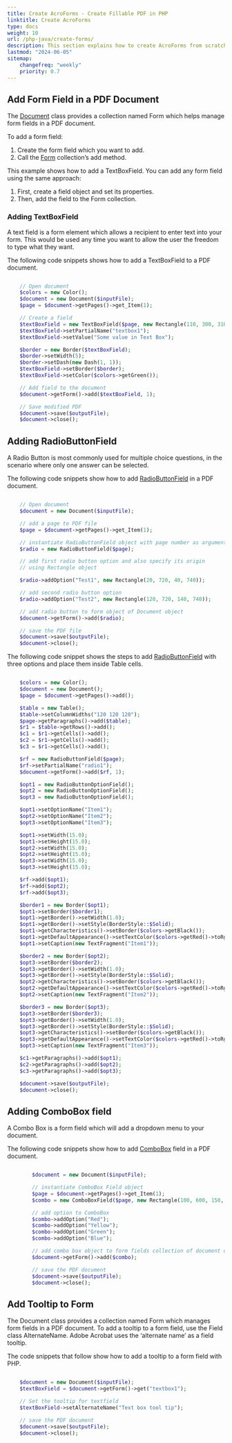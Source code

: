 ```yaml
---
title: Create AcroForms - Create Fillable PDF in PHP
linktitle: Create AcroForms
type: docs
weight: 10
url: /php-java/create-forms/
description: This section explains how to create AcroForms from scratch in your PDF documents with Aspose.PDF for PHP via Java.
lastmod: "2024-06-05"
sitemap:
    changefreq: "weekly"
    priority: 0.7
---
```


## Add Form Field in a PDF Document

The [Document](https://reference.aspose.com/pdf/java/com.aspose.pdf/Document) class provides a collection named Form which helps manage form fields in a PDF document.

To add a form field:

1. Create the form field which you want to add.
2. Call the [Form](https://reference.aspose.com/pdf/java/com.aspose.pdf/Form) collection’s add method.

This example shows how to add a TextBoxField. You can add any form field using the same approach:

1. First, create a field object and set its properties.
2. Then, add the field to the Form collection.

### Adding TextBoxField

A text field is a form element which allows a recipient to enter text into your form. This would be used any time you want to allow the user the freedom to type what they want.  

The following code snippets shows how to add a TextBoxField to a PDF document.

```php

    // Open document
    $colors = new Color();
    $document = new Document($inputFile);
    $page = $document->getPages()->get_Item(1);

    // Create a field
    $textBoxField = new TextBoxField($page, new Rectangle(110, 300, 310, 320));
    $textBoxField->setPartialName("textbox1");
    $textBoxField->setValue("Some value in Text Box");

    $border = new Border($textBoxField);
    $border->setWidth(5);
    $border->setDash(new Dash(1, 1));
    $textBoxField->setBorder($border);
    $textBoxField->setColor($colors->getGreen());

    // Add field to the document
    $document->getForm()->add($textBoxField, 1);

    // Save modified PDF
    $document->save($outputFile);
    $document->close();
```

## Adding RadioButtonField

A Radio Button is most commonly used for multiple choice questions, in the scenario where only one answer can be selected.

The following code snippets show how to add [RadioButtonField](https://reference.aspose.com/pdf/java/com.aspose.pdf/RadioButtonField) in a PDF document.

```php

    // Open document            
    $document = new Document($inputFile);

    // add a page to PDF file
    $page = $document->getPages()->get_Item(1);

    // instantiate RadioButtonField object with page number as argument
    $radio = new RadioButtonField($page);

    // add first radio button option and also specify its origin 
    // using Rectangle object

    $radio->addOption("Test1", new Rectangle(20, 720, 40, 740));

    // add second radio button option
    $radio->addOption("Test2", new Rectangle(120, 720, 140, 740));

    // add radio button to form object of Document object
    $document->getForm()->add($radio);

    // save the PDF file
    $document->save($outputFile);
    $document->close();
```

The following code snippet shows the steps to add [RadioButtonField](https://reference.aspose.com/pdf/java/com.aspose.pdf/RadioButtonField) with three options and place them inside Table cells.

```php

    $colors = new Color();
    $document = new Document();
    $page = $document->getPages()->add();

    $table = new Table();
    $table->setColumnWidths("120 120 120");
    $page->getParagraphs()->add($table);
    $r1 = $table->getRows()->add();
    $c1 = $r1->getCells()->add();
    $c2 = $r1->getCells()->add();
    $c3 = $r1->getCells()->add();

    $rf = new RadioButtonField($page);
    $rf->setPartialName("radio1");
    $document->getForm()->add($rf, 1);

    $opt1 = new RadioButtonOptionField();
    $opt2 = new RadioButtonOptionField();
    $opt3 = new RadioButtonOptionField();

    $opt1->setOptionName("Item1");
    $opt2->setOptionName("Item2");
    $opt3->setOptionName("Item3");

    $opt1->setWidth(15.0);
    $opt1->setHeight(15.0);
    $opt2->setWidth(15.0);
    $opt2->setHeight(15.0);
    $opt3->setWidth(15.0);
    $opt3->setHeight(15.0);

    $rf->add($opt1);
    $rf->add($opt2);
    $rf->add($opt3);

    $border1 = new Border($opt1);
    $opt1->setBorder($border1);
    $opt1->getBorder()->setWidth(1.0);
    $opt1->getBorder()->setStyle(BorderStyle::$Solid);
    $opt1->getCharacteristics()->setBorder($colors->getBlack());
    $opt1->getDefaultAppearance()->setTextColor($colors->getRed()->toRgb());
    $opt1->setCaption(new TextFragment("Item1"));

    $border2 = new Border($opt2);
    $opt3->setBorder($border2);
    $opt3->getBorder()->setWidth(1.0);
    $opt3->getBorder()->setStyle(BorderStyle::$Solid);
    $opt2->getCharacteristics()->setBorder($colors->getBlack());
    $opt2->getDefaultAppearance()->setTextColor($colors->getRed()->toRgb());
    $opt2->setCaption(new TextFragment("Item2"));

    $border3 = new Border($opt3);
    $opt3->setBorder($border3);
    $opt3->getBorder()->setWidth(1.0);
    $opt3->getBorder()->setStyle(BorderStyle::$Solid);
    $opt3->getCharacteristics()->setBorder($colors->getBlack());
    $opt3->getDefaultAppearance()->setTextColor($colors->getRed()->toRgb());
    $opt3->setCaption(new TextFragment("Item3"));

    $c1->getParagraphs()->add($opt1);
    $c2->getParagraphs()->add($opt2);
    $c3->getParagraphs()->add($opt3);

    $document->save($outputFile);
    $document->close();
```

## Adding ComboBox field

A Combo Box is a form field which will add a dropdown menu to your document. 

The following code snippets show how to add [ComboBox](https://reference.aspose.com/pdf/java/com.aspose.pdf/ComboBoxField) field in a PDF document.

```php

        $document = new Document($inputFile);

        // instantiate ComboBox Field object
        $page = $document->getPages()->get_Item(1);
        $combo = new ComboBoxField($page, new Rectangle(100, 600, 150, 616));

        // add option to ComboBox
        $combo->addOption("Red");
        $combo->addOption("Yellow");
        $combo->addOption("Green");
        $combo->addOption("Blue");

        // add combo box object to form fields collection of document object
        $document->getForm()->add($combo);

        // save the PDF document
        $document->save($outputFile);
        $document->close();
```

## Add Tooltip to Form

The Document class provides a collection named Form which manages form fields in a PDF document. To add a tooltip to a form field, use the Field class AlternateName. Adobe Acrobat uses the ‘alternate name’ as a field tooltip.

The code snippets that follow show how to add a tooltip to a form field with PHP.

```php

    $document = new Document($inputFile);
    $textBoxField = $document->getForm()->get("textbox1");

    // Set the tooltip for textfield
    $textBoxField->setAlternateName("Text box tool tip");

    // save the PDF document
    $document->save($outputFile);
    $document->close();
```



